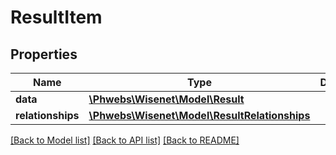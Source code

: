 # ResultItem

## Properties
Name | Type | Description | Notes
------------ | ------------- | ------------- | -------------
**data** | [**\Phwebs\Wisenet\Model\Result**](Result.md) |  | [optional] 
**relationships** | [**\Phwebs\Wisenet\Model\ResultRelationships**](ResultRelationships.md) |  | [optional] 

[[Back to Model list]](../../README.md#documentation-for-models) [[Back to API list]](../../README.md#documentation-for-api-endpoints) [[Back to README]](../../README.md)

